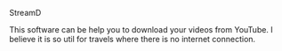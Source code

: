 StreamD

This software can be help you to download your videos from YouTube. 
I believe it is so util for travels where there is no internet connection.

